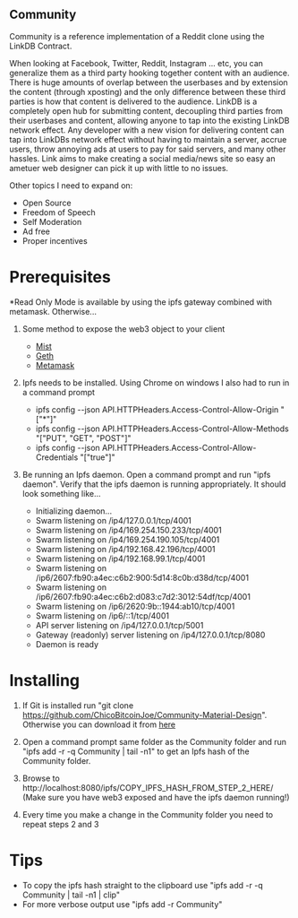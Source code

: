 ## Community
Community is a reference implementation of a Reddit clone using the LinkDB Contract.

When looking at Facebook, Twitter, Reddit, Instagram ... etc, you can generalize them as a third party hooking together content with an audience. There is huge amounts of overlap between the userbases and by extension the content (through xposting) and the only difference between these third parties is how that content is delivered to the audience. LinkDB is a completely open hub for submitting content, decoupling third parties from their userbases and content, allowing anyone to tap into the existing LinkDB network effect. Any developer with a new vision for delivering content can tap into LinkDBs network effect without having to maintain a server, accrue users, throw annoying ads at users to pay for said servers, and many other hassles. Link aims to make creating a social media/news site so easy an ametuer web designer can pick it up with little to no issues.

Other topics I need to expand on:
- Open Source
- Freedom of Speech
- Self Moderation
- Ad free
- Proper incentives

# Prerequisites
*Read Only Mode is available by using the ipfs gateway combined with metamask. Otherwise...

1. Some method to expose the web3 object to your client
    - [Mist](https://github.com/ethereum/mist/releases)
    - [Geth](https://github.com/ethereum/go-ethereum/wiki/Building-Ethereum)
    - [Metamask](https://chrome.google.com/webstore/detail/metamask/nkbihfbeogaeaoehlefnkodbefgpgknn)
    
2. Ipfs needs to be installed. Using Chrome on windows I also had to run in a command prompt
    - ipfs config --json API.HTTPHeaders.Access-Control-Allow-Origin "[\"*\"]"
    - ipfs config --json API.HTTPHeaders.Access-Control-Allow-Methods "[\"PUT\", \"GET\", \"POST\"]"
    - ipfs config --json API.HTTPHeaders.Access-Control-Allow-Credentials "[\"true\"]"
    
3. Be running an Ipfs daemon. Open a command prompt and run "ipfs daemon". Verify that the ipfs daemon is running appropriately. It should look something like...
    * Initializing daemon...
    * Swarm listening on /ip4/127.0.0.1/tcp/4001
    * Swarm listening on /ip4/169.254.150.233/tcp/4001
    * Swarm listening on /ip4/169.254.190.105/tcp/4001
    * Swarm listening on /ip4/192.168.42.196/tcp/4001
    * Swarm listening on /ip4/192.168.99.1/tcp/4001
    * Swarm listening on /ip6/2607:fb90:a4ec:c6b2:900:5d14:8c0b:d38d/tcp/4001
    * Swarm listening on /ip6/2607:fb90:a4ec:c6b2:d083:c7d2:3012:54df/tcp/4001
    * Swarm listening on /ip6/2620:9b::1944:ab10/tcp/4001
    * Swarm listening on /ip6/::1/tcp/4001
    * API server listening on /ip4/127.0.0.1/tcp/5001
    * Gateway (readonly) server listening on /ip4/127.0.0.1/tcp/8080
    * Daemon is ready

# Installing
1. If Git is installed run "git clone https://github.com/ChicoBitcoinJoe/Community-Material-Design". Otherwise you can download it from [here](https://github.com/ChicoBitcoinJoe/Community-Material-Design)

2. Open a command prompt same folder as the Community folder and run "ipfs add -r -q Community | tail -n1" to get an Ipfs hash of the Community folder.

3. Browse to http://localhost:8080/ipfs/COPY_IPFS_HASH_FROM_STEP_2_HERE/ (Make sure you have web3 exposed and have the ipfs daemon running!)

4. Every time you make a change in the Community folder you need to repeat steps 2 and 3

# Tips
- To copy the ipfs hash straight to the clipboard use "ipfs add -r -q Community | tail -n1 | clip"
- For more verbose output use "ipfs add -r Community"
